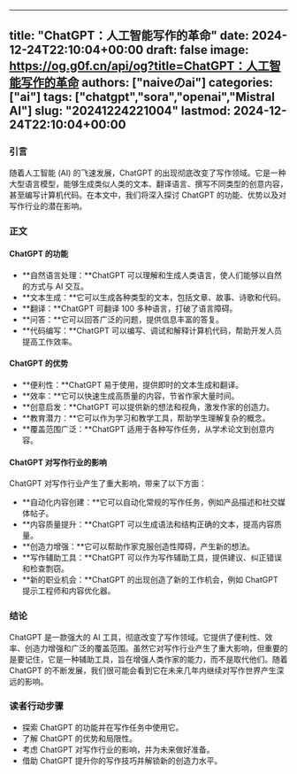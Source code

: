 
---
title: "ChatGPT：人工智能写作的革命"
date: 2024-12-24T22:10:04+00:00
draft: false
image: https://og.g0f.cn/api/og?title=ChatGPT：人工智能写作的革命
authors: ["naiveのai"]
categories: ["ai"]
tags: ["chatgpt","sora","openai","Mistral AI"]
slug: "20241224221004"
lastmod: 2024-12-24T22:10:04+00:00
---
### 引言

随着人工智能 (AI) 的飞速发展，ChatGPT 的出现彻底改变了写作领域。它是一种大型语言模型，能够生成类似人类的文本、翻译语言、撰写不同类型的创意内容，甚至编写计算机代码。在本文中，我们将深入探讨 ChatGPT 的功能、优势以及对写作行业的潜在影响。

### 正文

#### ChatGPT 的功能

* **自然语言处理：**ChatGPT 可以理解和生成人类语言，使人们能够以自然的方式与 AI 交互。
* **文本生成：**它可以生成各种类型的文本，包括文章、故事、诗歌和代码。
* **翻译：**ChatGPT 可翻译 100 多种语言，打破了语言障碍。
* **问答：**它可以回答广泛的问题，提供信息丰富的答复。
* **代码编写：**ChatGPT 可以编写、调试和解释计算机代码，帮助开发人员提高工作效率。

#### ChatGPT 的优势

* **便利性：**ChatGPT 易于使用，提供即时的文本生成和翻译。
* **效率：**它可以快速生成高质量的内容，节省作家大量时间。
* **创意启发：**ChatGPT 可以提供新的想法和视角，激发作家的创造力。
* **教育潜力：**它可以作为学习和教学工具，帮助学生理解复杂的概念。
* **覆盖范围广泛：**ChatGPT 适用于各种写作任务，从学术论文到创意内容。

#### ChatGPT 对写作行业的影响

ChatGPT 对写作行业产生了重大影响，带来了以下方面：

* **自动化内容创建：**它可以自动化常规的写作任务，例如产品描述和社交媒体帖子。
* **内容质量提升：**ChatGPT 可以生成语法和结构正确的文本，提高内容质量。
* **创造力增强：**它可以帮助作家克服创造性障碍，产生新的想法。
* **写作辅助工具：**ChatGPT 可以作为写作辅助工具，提供建议、纠正错误和检查剽窃。
* **新的职业机会：**ChatGPT 的出现创造了新的工作机会，例如 ChatGPT 提示工程师和内容优化器。

### 结论

ChatGPT 是一款强大的 AI 工具，彻底改变了写作领域。它提供了便利性、效率、创造力增强和广泛的覆盖范围。虽然它对写作行业产生了重大影响，但重要的是要记住，它是一种辅助工具，旨在增强人类作家的能力，而不是取代他们。随着 ChatGPT 的不断发展，我们很可能会看到它在未来几年内继续对写作世界产生深远的影响。

### 读者行动步骤

* 探索 ChatGPT 的功能并在写作任务中使用它。
* 了解 ChatGPT 的优势和局限性。
* 考虑 ChatGPT 对写作行业的影响，并为未来做好准备。
* 借助 ChatGPT 提升你的写作技巧并解锁新的创造力水平。